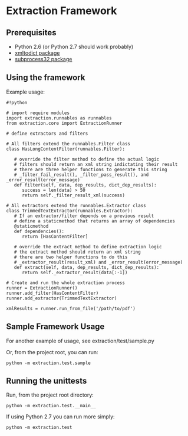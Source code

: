 # Extraction Framework #

## Prerequisites ##
* Python 2.6 (or Python 2.7 should work probably)
* [xmltodict package](https://github.com/martinblech/xmltodict)
* [subprocess32 package](https://pypi.python.org/pypi/subprocess32)

## Using the framework ##

Example usage:

```
#!python

# import require modules
import extraction.runnables as runnables
from extraction.core import ExtractionRunner

# define extractors and filters

# All filters extend the runnables.Filter class
class HasLongContentFilter(runnables.Filter):

   # override the filter method to define the actual logic
   # filters should return an xml string indictating their result
   # there are three helper functions to generate this string
   # _filter_fail_result(), _filter_pass_result(), and _error_result(error_message)
   def filter(self, data, dep_results, dict_dep_results):
      success = len(data) > 50
      return self._filter_result_xml(success)

# All extractors extend the runnables.Extractor class
class TrimmedTextExtractor(runnables.Extractor):
   # If an extractor/filter depends on a previous result
   # define a staticmethod that returns an array of dependencies
   @staticmethod
   def dependencies():
      return [HasContentFilter]

   # override the extract method to define extraction logic
   # the extract method should return an xml string
   # there are two helper functions to do this
   # _extractor_result(result_xml) and _error_result(error_message)
   def extract(self, data, dep_results, dict_dep_results):
      return self._extractor_result(data[:-1])

# Create and run the whole extraction process
runner = ExtractionRunner()
runner.add_filter(HasContentFilter)
runner.add_extractor(TrimmedTextExtractor)

xmlResults = runner.run_from_file('/path/to/pdf')

```

## Sample Framework Usage ##
For another example of usage, see extraction/test/sample.py

Or, from the project root, you can run:

    python -m extraction.test.sample


## Running the unittests ##

Run, from the project root directory:

    python -m extraction.test.__main__

If using Python 2.7 you can run more simply:

    python -m extraction.test

